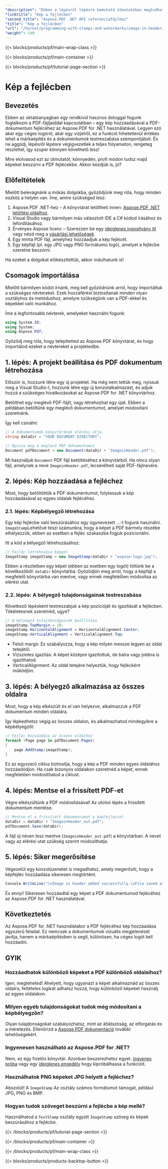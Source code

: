 ```yaml
---
"description": "Ebben a lépésről lépésre bemutató útmutatóban megtudhatja, hogyan adhat hozzá képet egy PDF fejlécéhez az Aspose.PDF for .NET használatával."
"linktitle": "Kép a fejlécben"
"second_title": "Aspose.PDF .NET API referenciafájlhoz"
"title": "Kép a fejlécben"
"url": "/hu/net/programming-with-stamps-and-watermarks/image-in-header/"
"weight": 140
---
```


{{< blocks/products/pf/main-wrap-class >}}

{{< blocks/products/pf/main-container >}}

{{< blocks/products/pf/tutorial-page-section >}}

# Kép a fejlécben

## Bevezetés

Ebben az oktatóanyagban egy rendkívül hasznos dologgal fogunk foglalkozni a PDF-fájljaiddal kapcsolatban – egy kép hozzáadásával a PDF-dokumentum fejlécéhez az Aspose.PDF for .NET használatával. Legyen szó akár egy céges logóról, akár egy vízjelről, ez a funkció hihetetlenül értékes lehet a márkaépítés és a dokumentumok testreszabása szempontjából. És ne aggódj, lépésről lépésre végigvezetlek a teljes folyamaton, rengeteg részlettel, így szuper könnyen követhető lesz!

Mire elolvasod ezt az útmutatót, könnyedén, profi módon tudsz majd képeket beszúrni a PDF fejlécekbe. Akkor kezdjük is, jó?

## Előfeltételek

Mielőtt belevágnánk a mókás dolgokba, győződjünk meg róla, hogy minden eszköz a helyén van. Íme, amire szükséged lesz:

1. Aspose.PDF .NET-hez – A könyvtárat letöltheti innen: [Aspose.PDF .NET letöltési oldalhoz](https://releases.aspose.com/pdf/net/).
2. Visual Studio vagy bármilyen más választott IDE a C# kódod írásához és lefordításához.
3. Érvényes Aspose licenc – Szerezzen be egy [ideiglenes jogosítvány itt](https://purchase.aspose.com/temporary-license/) vagy nézd meg a [vásárlási lehetőségek](https://purchase.aspose.com/buy).
4. Egy minta PDF fájl, amelyhez hozzáadjuk a kép fejlécét.
5. Egy képfájl (pl. egy JPG vagy PNG formátumú logó), amelyet a fejlécbe szeretne beszúrni.

Ha ezeket a dolgokat előkészítettük, akkor indulhatunk is!

## Csomagok importálása

Mielőtt bármilyen kódot írnánk, meg kell győződnünk arról, hogy importáltuk a szükséges névtereket. Ezek hozzáférést biztosítanak minden olyan osztályhoz és metódushoz, amelyre szükségünk van a PDF-ekkel és képekkel való munkához.

Íme a legfontosabb névterek, amelyeket használni fogunk:

```csharp
using System.IO;
using System;
using Aspose.Pdf;
```

Győződj meg róla, hogy telepítetted az Aspose.PDF könyvtárat, és hogy importálod ezeket a névtereket a projektedbe.

## 1. lépés: A projekt beállítása és PDF dokumentum létrehozása

Először is, hozzunk létre egy új projektet. Ha még nem tettük meg, nyissuk meg a Visual Studio-t, hozzunk létre egy új konzolalkalmazást, és adjuk hozzá a szükséges hivatkozásokat az Aspose.PDF for .NET könyvtárhoz.

Betölthet egy meglévő PDF-fájlt, vagy létrehozhat egy újat. Ebben a példában betöltünk egy meglévő dokumentumot, amelyet módosítani szeretnénk.

Így kell csinálni:

```csharp
// A dokumentumok könyvtárának elérési útja.
string dataDir = "YOUR DOCUMENT DIRECTORY";

// Nyissa meg a meglévő PDF dokumentumot
Document pdfDocument = new Document(dataDir + "ImageinHeader.pdf");
```

Mi használjuk `Document` PDF fájl betöltéséhez a könyvtárból. Ha nincs olyan fájl, amelynek a neve `ImageinHeader.pdf`, lecserélheti saját PDF-fájlnevére.

## 2. lépés: Kép hozzáadása a fejléchez

Most, hogy betöltöttük a PDF dokumentumot, folytassuk a kép hozzáadásával az egyes oldalak fejlécéhez.

### 2.1. lépés: Képbélyegző létrehozása
Egy kép fejlécbe való beszúrásához egy úgynevezett ...-t fogunk használni. `ImageStamp`Lehetővé teszi számunkra, hogy a képet a PDF bármely részébe elhelyezzük, ebben az esetben a fejléc szakaszba fogjuk pozicionálni.

Itt a kód a bélyegző létrehozásához:

```csharp
// Fejléc létrehozása képpel
ImageStamp imageStamp = new ImageStamp(dataDir + "aspose-logo.jpg");
```

Ebben a részletben egy képet (ebben az esetben egy logót) töltünk be a következőből: `dataDir` könyvtárba. Győződjön meg arról, hogy a képfájl a megfelelő könyvtárba van mentve, vagy ennek megfelelően módosítsa az elérési utat.

### 2.2. lépés: A bélyegző tulajdonságainak testreszabása
Következő lépésként testreszabjuk a kép pozícióját és igazítását a fejlécben. Tökéletesnek szeretnéd, ugye?

```csharp
// A bélyegző tulajdonságainak beállítása
imageStamp.TopMargin = 10;
imageStamp.HorizontalAlignment = HorizontalAlignment.Center;
imageStamp.VerticalAlignment = VerticalAlignment.Top;
```

- Felső margó: Ez szabályozza, hogy a kép milyen messze legyen az oldal tetejétől.
- Vízszintes igazítás: A képet középre igazítottuk, de balra vagy jobbra is igazíthatod.
- VerticalAlignment: Az oldal tetejére helyeztük, hogy fejlécként működjön.

## 3. lépés: A bélyegző alkalmazása az összes oldalra

Most, hogy a kép elkészült és el van helyezve, alkalmazzuk a PDF dokumentum minden oldalára.

Így lépkedhetsz végig az összes oldalon, és alkalmazhatod mindegyikre a képbélyegzőt:

```csharp
// Fejléc hozzáadása az összes oldalhoz
foreach (Page page in pdfDocument.Pages)
{
    page.AddStamp(imageStamp);
}
```

Ez az egyszerű ciklus biztosítja, hogy a kép a PDF minden egyes oldalához hozzáadódjon. Ha csak bizonyos oldalakon szeretnéd a képet, ennek megfelelően módosíthatod a ciklust.

## 4. lépés: Mentse el a frissített PDF-et

Végre elkészültünk a PDF módosításával! Az utolsó lépés a frissített dokumentum mentése.

```csharp
// Mentse el a frissített dokumentumot a képfejléccel
dataDir = dataDir + "ImageinHeader_out.pdf";
pdfDocument.Save(dataDir);
```

A fájl új néven lesz mentve (`ImageinHeader_out.pdf`) a könyvtárban. A nevet vagy az elérési utat szükség szerint módosíthatja.

## 5. lépés: Siker megerősítése

Végezetül egy konzolüzenetet is megadhatsz, amely megerősíti, hogy a képfejléc hozzáadása sikeresen megtörtént.

```csharp
Console.WriteLine("\nImage in header added successfully.\nFile saved at " + dataDir);
```

És ennyi! Sikeresen hozzáadtál egy képet a PDF dokumentumod fejlécéhez az Aspose.PDF for .NET használatával.

## Következtetés

Az Aspose.PDF for .NET használatakor a PDF fejlécéhez kép hozzáadása egyszerű feladat. Ez nemcsak a dokumentumok vizuális megjelenését javítja, hanem a márkaépítésben is segít, különösen, ha céges logót kell hozzáadni.

## GYIK

### Hozzáadhatok különböző képeket a PDF különböző oldalaihoz?
Igen, megteheted! Ahelyett, hogy ugyanazt a képet alkalmaznád az összes oldalra, feltételes logikát adhatsz hozzá, hogy különböző képeket használj az egyes oldalakon.

### Milyen egyéb tulajdonságokat tudok még módosítani a képbélyegzőn?
Olyan tulajdonságokat szabályozhatsz, mint az átlátszóság, az elforgatás és a méretezés. Ellenőrizd a [Aspose.PDF dokumentáció](https://reference.aspose.com/pdf/net/) további lehetőségekért.

### Ingyenesen használható az Aspose.PDF for .NET?
Nem, ez egy fizetős könyvtár. Azonban beszerezhetsz egyet. [ingyenes próba](https://releases.aspose.com/) vagy egy [ideiglenes engedély](https://purchase.aspose.com/temporary-license/) hogy kipróbálhassa a funkcióit.

### Használhatok PNG képeket JPG helyett a fejléchez?
Abszolút! A `ImageStamp` Az osztály számos formátumot támogat, például JPG, PNG és BMP.

### Hogyan tudok szöveget beszúrni a fejlécbe a kép mellé?
Használhatod a `TextStamp` osztály együtt `ImageStamp` szöveg és képek beszúrásához a fejlécbe.

{{< /blocks/products/pf/tutorial-page-section >}}

{{< /blocks/products/pf/main-container >}}

{{< /blocks/products/pf/main-wrap-class >}}

{{< blocks/products/products-backtop-button >}}